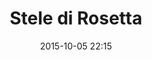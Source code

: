 ---
title: Stele di Rosetta
layout: post
date: 2015-10-05 22:15
numero: 39
image: 39_stele_rosetta.png
thumb: 39_stele_rosetta.svg
wiki: https://it.wikipedia.org/wiki/Stele_di_Rosetta
source: https://commons.wikimedia.org/wiki/File:Rosetta_Stone_BW.jpeg
source-name: Wikimedia Commons
autore: luca corsato
social-autore: https://twitter.com/lucacorsato
social-idea: https://twitter.com/lucacorsato
idea: luca corsato
tags:
- reperto
- id. corsato
---